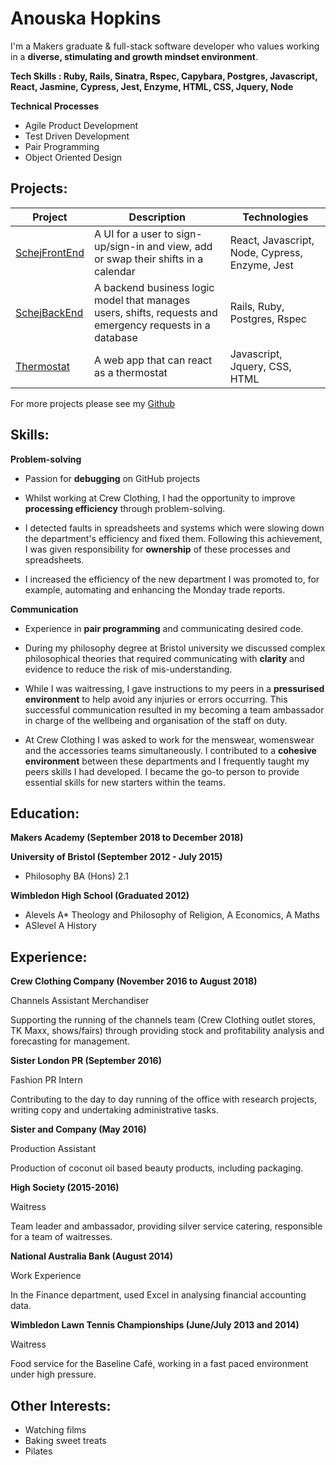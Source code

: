 # Anouska Hopkins

I'm a Makers graduate & full-stack software developer who values working in a **diverse, stimulating and growth mindset environment**.

**Tech Skills : Ruby, Rails, Sinatra, Rspec, Capybara, Postgres, Javascript, React, Jasmine, Cypress, Jest, Enzyme, HTML, CSS, Jquery, Node**

**Technical Processes**

* Agile Product Development
* Test Driven Development
* Pair Programming
* Object Oriented Design

## Projects:

| Project  | Description | Technologies |
| -------- | ----------- | ------------ |
| [SchejFrontEnd](https://github.com/ahopkins94/SchejFrontEnd) | A UI for a user to sign-up/sign-in and view, add or swap their shifts in a calendar | React, Javascript, Node, Cypress, Enzyme, Jest |
| [SchejBackEnd](https://github.com/ahopkins94/schejBackend) | A backend business logic model that manages users, shifts, requests and emergency requests in a database | Rails, Ruby, Postgres, Rspec |
| [Thermostat](https://github.com/ahopkins94/thermostat) | A web app that can react as a thermostat | Javascript, Jquery, CSS, HTML |

For more projects please see my [Github](https://github.com/ahopkins94)

## Skills:

**Problem-solving**

* Passion for **debugging** on GitHub projects

* Whilst working at Crew Clothing, I had the opportunity to improve **processing efficiency** through problem-solving. 

* I detected faults in spreadsheets and systems which were slowing down the department's efficiency and fixed them. Following this achievement, I was given responsibility for **ownership** of these processes and spreadsheets.

* I increased the efficiency of the new department I was promoted to, for example, automating and enhancing the Monday trade reports.

**Communication**

* Experience in **pair programming** and communicating desired code. 

* During my philosophy degree at Bristol university we discussed complex philosophical theories that required communicating with **clarity** and evidence to reduce the risk of mis-understanding.

* While I was waitressing, I gave instructions to my peers in a **pressurised environment** to help avoid any injuries or errors occurring. This successful communication resulted in my becoming a team ambassador in charge of the wellbeing and organisation of the staff on duty.

* At Crew Clothing I was asked to work for the menswear, womenswear and the accessories teams simultaneously. I contributed to a **cohesive environment** between these departments and I frequently taught my peers skills I had developed. I became the go-to person to provide essential skills for new starters within the teams.

## Education:

**Makers Academy (September 2018 to December 2018)**

**University of Bristol (September 2012 - July 2015)**

- Philosophy BA (Hons) 2.1

**Wimbledon High School (Graduated 2012)**

- Alevels A* Theology and Philosophy of Religion, A Economics, A Maths
- ASlevel A History

## Experience:

**Crew Clothing Company (November 2016 to August 2018)**

Channels Assistant Merchandiser

Supporting the running of the channels team (Crew Clothing outlet stores, TK Maxx, shows/fairs) through providing stock and profitability analysis and forecasting for management.

**Sister London PR (September 2016)**

Fashion PR Intern

Contributing to the day to day running of the office with research projects, writing copy and undertaking administrative tasks.

**Sister and Company (May 2016)**

Production Assistant

Production of coconut oil based beauty products, including packaging.

**High Society (2015-2016)**

Waitress

Team leader and ambassador, providing silver service catering, responsible for a team of waitresses.

**National Australia Bank (August 2014)**

Work Experience

In the Finance department, used Excel in analysing financial accounting data.

**Wimbledon Lawn Tennis Championships	(June/July 2013 and 2014)**

Waitress

Food service for the Baseline Café, working in a fast paced environment under high pressure.

## Other Interests:

- Watching films
- Baking sweet treats
- Pilates
